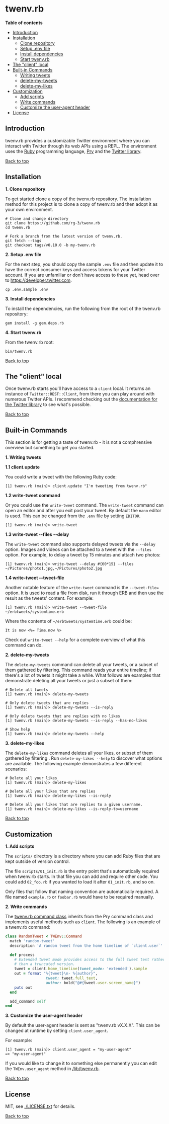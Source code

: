 # <a id='top'>twenv.rb</a>

**<a id='toc'>Table of contents</a>**

* [Introduction](#introduction)
* [Installation](#install)
  * [Clone repository](#install-clone)
  * [Setup .env file](#install-env)
  * [Install dependencies](#install-deps)
  * [Start twenv.rb](#install-start-twenv.rb)
* [The "client" local](#the-client-local)
* [Built-in Commands](#commands)
  * [Writing tweets](#commands-write-a-tweet)
  * [delete-my-tweets](#commands-delete-your-tweets)
  * [delete-my-likes](#commands-delete-your-likes)
* [Customization](#custom)
  * [Add scripts](#custom-add-scripts)
  * [Write commands](#custom-write-your-own-commands)
  * [Customize the user-agent header](#custom-customize-the-user-agent-header)
* [License](#license)

## <a id='introduction'> Introduction </a>


twenv.rb provides a customizable Twitter environment where you
can interact with Twitter through its web APIs using a REPL.
The environment uses the [Ruby](https://www.ruby-lang.org) programming language,
[Pry](https://github.com/pry/pry#top) and the [Twitter library](https://github.com/sferik/twitter).

[Back to top](#top)

## <a id='install'> Installation </a>

**<a id='install-clone'> 1. Clone repository </a>**

To get started clone a copy of the twenv.rb repository.
The installation method for this project is to clone a copy of twenv.rb and
then adopt it as your own environment.

    # Clone and change directory
    git clone https://github.com/rg-3/twenv.rb
    cd twenv.rb

    # Fork a branch from the latest version of twenv.rb.
    git fetch --tags
    git checkout tags/v0.10.0 -b my-twenv.rb


**2. <a id='install-env'>Setup .env file</a>**

For the next step, you should copy the sample `.env` file and then update it to
have the correct consumer keys and access tokens for your Twitter account. If you
are unfamiliar or don't have access to these yet, head over to https://developer.twitter.com.

	cp .env.sample .env


**3. <a id='install-deps'>Install dependencies</a>**

To install the dependencies, run the following from the root of the twenv.rb repository:

	gem install -g gem.deps.rb


**4. <a id='install-start-twenv.rb'>Start twenv.rb</a>**

From the twenv.rb root:

	bin/twenv.rb

[Back to top](#top)

## <a id='the-client-local'>The "client" local</a>

Once twenv.rb starts you'll have access to a `client` local. It returns an instance
of `Twitter::REST::Client`, from there you can play around with numerous
Twitter APIs. I recommend checking out the [documentation for the Twitter library](https://www.rubydoc.info/gems/twitter)
to see what's possible.

[Back to top](#top)

## <a id='commands'> Built-in Commands </a>

This section is for getting a taste of twenv.rb - it is not a comphrensive overview
but something to get you started.

**<a id='commands-write-a-tweet'> 1. Writing tweets </a>**

**1.1 client.update**

You could write a tweet with the following Ruby code:

    [1] twenv.rb (main)> client.update "I'm tweeting from twenv.rb"

**1.2 write-tweet command**

Or you could use the `write-tweet` command. The `write-tweet` command can
open an editor and after you exit post your tweet. By default the `nano`
editor is used. This can be changed from the `.env` file by setting `EDITOR`.

    [1] twenv.rb (main)> write-tweet

**1.3 write-tweet --files --delay**

The `write-tweet` command also supports delayed tweets via the `--delay` option.
Images and videos can be attached to a tweet with the `--files` option. For example,
to delay a tweet by 15 minutes and attach two photos:

    [1] twenv.rb (main)> write-tweet --delay #{60*15} --files ~/Pictures/photo1.jpg,~/Pictures/photo2.jpg

**1.4 write-tweet --tweet-file**

Another notable feature of the `write-tweet` command is the `--tweet-file=` option.
It is used to read a file from disk, run it through ERB and then use the result as
the tweets' content. For example:

    [1] twenv.rb (main)> write-tweet --tweet-file ~/erbtweets/systemtime.erb

Where the contents of `~/erbtweets/systemtime.erb` could be:

```erb
It is now <%= Time.now %>
```

Check out `write-tweet --help` for a complete overview of what this command can do.

__<a id='commands-delete-your-tweets'> 2. delete-my-tweets</a>__

The `delete-my-tweets` command can delete all your tweets, or a subset
of them gathered by filtering. This command reads  your entire timeline; if
there's a lot of tweets it might take a while. What follows are examples that
demonstrate deleting all your tweets or just a subset of them:

    # Delete all tweets
    [1] twenv.rb (main)> delete-my-tweets

    # Only delete tweets that are replies
    [1] twenv.rb (main)> delete-my-tweets --is-reply

    # Only delete tweets that are replies with no likes
    [1] twenv.rb (main)> delete-my-tweets --is-reply --has-no-likes

    # Show help
    [1] twenv.rb (main)> delete-my-tweets --help

__<a id='commands-delete-your-likes'> 3. delete-my-likes</a>__

The `delete-my-likes` command deletes all your likes, or subset of them gathered
by filtering . Run `delete-my-likes --help` to discover what options are
available. The following example demonstrates a few different scenarios:

    # Delete all your likes
    [1] twenv.rb (main)> delete-my-likes

    # Delete all your likes that are replies
    [1] twenv.rb (main)> delete-my-likes --is-reply

    # Delete all your likes that are replies to a given username.
    [1] twenv.rb (main)> delete-my-likes --is-reply-to=username

[Back to top](#top)

## <a id='custom'>Customization</a>

<a id='custom-add-scripts'> **1. Add scripts** </a>

The `scripts/` directory is a directory where you can add
Ruby files that are kept outside of version control.

The file `scripts/01_init.rb` is the entry point that's
automatically required when twenv.rb starts. In that file
you can add and require other code. You could add `02_foo.rb`
if you wanted to load it after `01_init.rb`, and so on.

Only files that follow that naming convention are automatically
required. A file named `example.rb` or `foobar.rb` would have to
be required manually.

**2. <a id='custom-write-your-own-commands'>Write commands</a>**

The [twenv.rb command class](https://github.com/rg-3/tenv.rb/blob/master/lib/twenv/command.rb)
inherits from the Pry command class and implements useful methods such as `client`.
The following is an example of a twenv.rb command:

```ruby
class RandomTweet < TWEnv::Command
  match 'random-tweet'
  description 'A random tweet from the home timeline of `client.user`'

  def process
    # Extended tweet mode provides access to the full tweet text rather
    # than a truncated version.
    tweet = client.home_timeline(tweet_mode: 'extended').sample
    out = format "%{tweet}\n- %{author}",
                  tweet: tweet.full_text,
                  author: bold("@#{tweet.user.screen_name}")
    puts out
  end

  add_command self
end
```

**3. <a id='custom-customize-the-user-agent-header'>Customize the user-agent header</a>**

By default the user-agent header is sent as "twenv.rb vX.X.X".
This can be changed at runtime by setting `client.user_agent`.

For example:

    [1] twenv.rb (main)> client.user_agent = "my-user-agent"
    => "my-user-agent"

If you would like to change it to something else permanently you
can edit the `TWEnv.user_agent` method in [/lib/twenv.rb](https://github.com/rg-3/twenv.rb/blob/master/lib/twenv.rb).

[Back to top](#top)


## <a id='license'>License</a>

MIT, see [./LICENSE.txt](./LICENSE.txt) for details.

[Back to top](#top)
